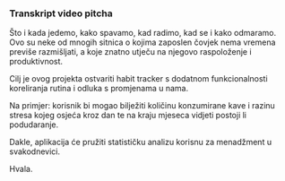 
### Transkript video pitcha

Što i kada jedemo, kako spavamo, kad radimo, kad se i kako odmaramo. Ovo su neke od mnogih sitnica o kojima zaposlen čovjek nema vremena previše razmišljati, 
a koje znatno utječu na njegovo raspoloženje i produktivnost.

Cilj je ovog projekta ostvariti habit tracker s dodatnom funkcionalnosti koreliranja rutina i odluka s promjenama u nama.

Na primjer: korisnik bi mogao bilježiti količinu konzumirane kave i razinu stresa kojeg osjeća kroz dan te na kraju mjeseca vidjeti postoji li podudaranje.

Dakle, aplikacija će pružiti statističku analizu korisnu za menadžment u svakodnevici.

Hvala.
